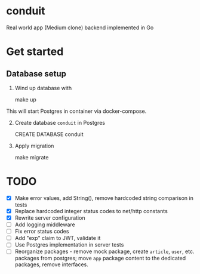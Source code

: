 # conduit

Real world app (Medium clone) backend implemented in Go

# Get started


## Database setup

1. Wind up database with

    make up

This will start Postgres in container via docker-compose.

2. Create database `conduit` in Postgres

    CREATE DATABASE conduit

3. Apply migration

    make migrate

# TODO

- [x] Make error values, add String(), remove hardcoded string comparison in
  tests
- [x] Replace hardcoded integer status codes to net/http constants
- [x] Rewrite server configuration
- [ ] Add logging middleware
- [ ] Fix error status codes
- [ ] Add "exp" claim to JWT, validate it
- [ ] Use Postgres implementation in server tests
- [ ] Reorganize packages - remove mock package, create `article`, `user`, etc.
  packages from postgres; move `app` package content to the dedicated packages,
  remove interfaces.
